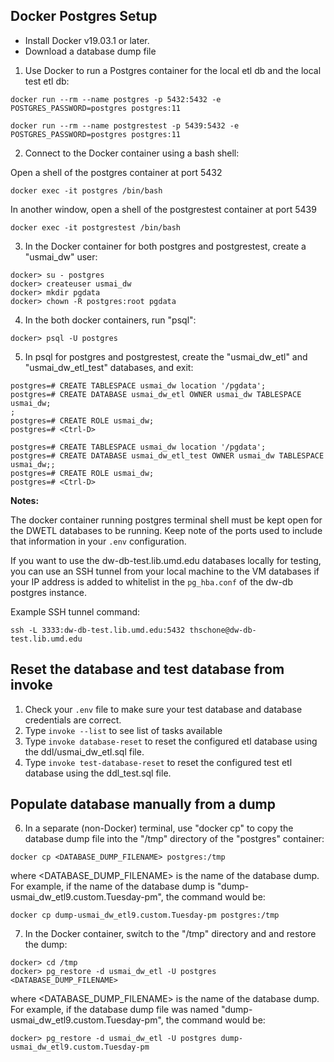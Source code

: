 ## Docker Postgres Setup

* Install Docker v19.03.1 or later.
* Download a database dump file

1) Use Docker to run a Postgres container for the local etl db and the local test etl db:

```
docker run --rm --name postgres -p 5432:5432 -e POSTGRES_PASSWORD=postgres postgres:11
```

```
docker run --rm --name postgrestest -p 5439:5432 -e POSTGRES_PASSWORD=postgres postgres:11
```

2) Connect to the Docker container using a bash shell:

Open a shell of the postgres container at port 5432
```
docker exec -it postgres /bin/bash
```

In another window, open a shell of the postgrestest container at port 5439

```
docker exec -it postgrestest /bin/bash
```
3) In the Docker container for both postgres and postgrestest, create a "usmai_dw" user:

```
docker> su - postgres
docker> createuser usmai_dw
docker> mkdir pgdata
docker> chown -R postgres:root pgdata
```

4) In the both docker containers, run "psql":

```
docker> psql -U postgres
```

5) In psql for postgres and postgrestest, create the "usmai_dw_etl" and "usmai_dw_etl_test" databases, and exit:

```
postgres=# CREATE TABLESPACE usmai_dw location '/pgdata';
postgres=# CREATE DATABASE usmai_dw_etl OWNER usmai_dw TABLESPACE usmai_dw;
;
postgres=# CREATE ROLE usmai_dw;
postgres=# <Ctrl-D>
```
```
postgres=# CREATE TABLESPACE usmai_dw location '/pgdata';
postgres=# CREATE DATABASE usmai_dw_etl_test OWNER usmai_dw TABLESPACE usmai_dw;;
postgres=# CREATE ROLE usmai_dw;
postgres=# <Ctrl-D>
```

**Notes:** 

The docker container running postgres terminal shell must be kept open for the DWETL databases to be running. Keep note of the ports used to include that information in your `.env` configuration. 

If you want to use the dw-db-test.lib.umd.edu databases locally for testing, you can use an SSH tunnel from your local machine to the VM databases if your IP address is added to whitelist in the `pg_hba.conf` of the dw-db postgres instance. 

Example SSH tunnel command: 

`ssh -L 3333:dw-db-test.lib.umd.edu:5432 thschone@dw-db-test.lib.umd.edu`



## Reset the database and test database from invoke

1) Check your `.env` file to make sure your test database and database credentials are correct. 
2) Type `invoke --list` to see list of tasks available
3) Type `invoke database-reset` to reset the configured etl database using the ddl/usmai_dw_etl.sql file. 
4) Type `invoke test-database-reset` to reset the configured test etl database using the ddl_test.sql file. 


## Populate database manually from a dump

6) In a separate (non-Docker) terminal, use "docker cp" to copy the database dump file into the "/tmp" directory of the "postgres" container:

```
docker cp <DATABASE_DUMP_FILENAME> postgres:/tmp
```

where \<DATABASE_DUMP_FILENAME> is the name of the database dump. For example, if the name of the database dump is "dump-usmai_dw_etl9.custom.Tuesday-pm", the command would be:

```
docker cp dump-usmai_dw_etl9.custom.Tuesday-pm postgres:/tmp
```

7) In the Docker container, switch to the "/tmp" directory and and restore the dump:

```
docker> cd /tmp
docker> pg_restore -d usmai_dw_etl -U postgres <DATABASE_DUMP_FILENAME>
```

where \<DATABASE_DUMP_FILENAME> is the name of the database dump. For example, if the  database dump file was named "dump-usmai_dw_etl9.custom.Tuesday-pm", the command would be:

```
docker> pg_restore -d usmai_dw_etl -U postgres dump-usmai_dw_etl9.custom.Tuesday-pm
```
